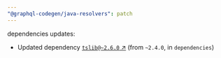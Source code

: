 ```yaml
---
"@graphql-codegen/java-resolvers": patch
---
```

dependencies updates:
  - Updated dependency [`tslib@~2.6.0` ↗︎](https://www.npmjs.com/package/tslib/v/2.6.0) (from `~2.4.0`, in `dependencies`)
